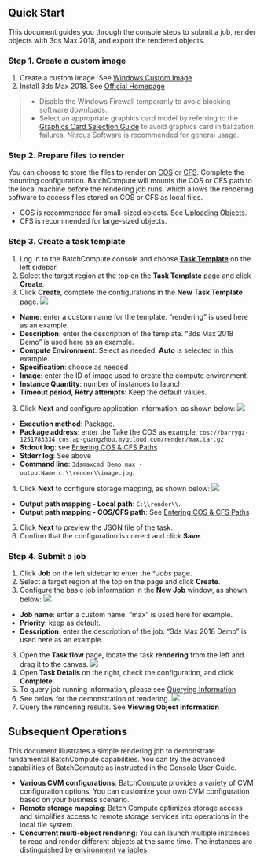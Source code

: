 
## Quick Start
This document guides you through the console steps to submit a job, render objects with 3ds Max 2018, and export the rendered objects. 

### Step 1. Create a custom image
1. Create a custom image. See [Windows Custom Image](https://intl.cloud.tencent.com/document/product/599/13035) 
2. Install 3ds Max 2018. See [Official Homepage](https://www.autodesk.com/products/3ds-max/overview) 
>- Disable the Windows Firewall temporarily to avoid blocking software downloads.
>- Select an appropriate graphics card model by referring to the [Graphics Card Selection Guide](https://knowledge.autodesk.com/zh-hans/support/3ds-max/learn-explore/caas/CloudHelp/cloudhelp/2015/CHS/3DSMax/files/GUID-3D6B4C8E-8C0D-4A9C-BFB0-2463803268CE-htm.html) to avoid graphics card initialization failures. Nitrous Software is recommended for general usage.

### Step 2. Prepare files to render
You can choose to store the files to render on [COS](https://intl.cloud.tencent.com/zh/document/product/436) or [CFS](https://intl.cloud.tencent.com/zh/document/product/582). Complete the mounting configuration. BatchCompute will mounts the COS or CFS path to the local machine before the rendering job runs, which allows the rendering software to access files stored on COS or CFS as local files.

- COS is recommended for small-sized objects. See [Uploading Objects](https://intl.cloud.tencent.com/document/product/436/13321).
- CFS is recommended for large-sized objects.

### Step 3. Create a task template
1. Log in to the BatchCompute console and choose **[Task Template](https://console.cloud.tencent.com/batch/task)** on the left sidebar.
2. Select the target region at the top on the **Task Template** page and click **Create**.
3. Click **Create**, complete the configurations in the **New Task Template** page.
![](https://main.qcloudimg.com/raw/0a6bff4423320bb7318225f13a56a24e.png)
 - **Name**: enter a custom name for the template. “rendering” is used here as an example.
 - **Description**: enter the description of the template. “3ds Max 2018 Demo” is used here as an example.
 - **Compute Environment**: Select as needed. **Auto** is selected in this example.
 - **Specification**: choose as needed
 - **Image**: enter the ID of image used to create the compute environment.
 - **Instance Quantity**: number of instances to launch
 - **Timeout period**, **Retry attempts**: Keep the default values.
3. Click **Next** and configure application information, as shown below: 
![](https://main.qcloudimg.com/raw/15650e325d5507a0302896e44de45f7f.png)
 - **Execution method**: Package.
 - **Package address**: enter the Take the COS as example, `cos://barrygz-1251783334.cos.ap-guangzhou.myqcloud.com/render/max.tar.gz`
 - **Stdout log**: see [Entering COS & CFS Paths](https://intl.cloud.tencent.com/document/product/599/13996)
 - **Stderr log**: See above
 - **Command line**: `3dsmaxcmd Demo.max -outputName:c:\\render\\image.jpg`.
4. Click **Next** to configure storage mapping, as shown below:
![](https://main.qcloudimg.com/raw/a7d312aa78f460b30ed67d1758b395ba.png)
 - **Output path mapping - Local path**: `C:\\render\\`.
 - **Output path mapping - COS/CFS path**: See [Entering COS & CFS Paths](https://intl.cloud.tencent.com/document/product/599/13996)
5. Click **Next** to preview the JSON file of the task.
6. Confirm that the configuration is correct and click **Save**.

### Step 4. Submit a job
1. Click **Job** on the left sidebar to enter the **Jobs* page.
2. Select a target region at the top on the page and click **Create**.
3. Configure the basic job information in the **New Job** window, as shown below:
![](https://main.qcloudimg.com/raw/95ad2a781a05eb5306a6afadc4096565.png)
 - **Job name**: enter a custom name. “max” is used here for example.
 - **Priority**: keep as default.
 - **Description**: enter the description of the job. “3ds Max 2018 Demo” is used here as an example.
3. Open the **Task flow** page, locate the task **rendering** from the left and drag it to the canvas.
![](https://main.qcloudimg.com/raw/6465facbf8bcac90153b4a055d78c4a1.png)
4. Open **Task Details** on the right, check the configuration, and click **Complete**.
5. To query job running information, please see [Querying Information](https://intl.cloud.tencent.com/document/product/599/14567)
6. See below for the demonstration of rendering.
![](https://main.qcloudimg.com/raw/940a3048a62c3db4379ff18b5219832e.jpg)
7. Query the rendering results. See **Viewing Object Information**


## Subsequent Operations
This document illustrates a simple rendering job to demonstrate fundamental BatchCompute capabilities. You can try the advanced capabilities of BatchCompute as instructed in the Console User Guide.
- **Various CVM configurations**: BatchCompute provides a variety of CVM configuration options. You can customize your own CVM configuration based on your business scenario.
- **Remote storage mapping**: Batch Compute optimizes storage access and simplifies access to remote storage services into operations in the local file system.
- **Concurrent multi-object rendering**: You can launch multiple instances to read and render different objects at the same time. The instances are distinguished by [environment variables](https://intl.cloud.tencent.com/document/product/599/11752).
